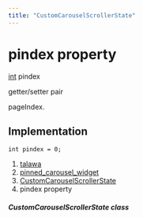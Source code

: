 ```yaml
---
title: "CustomCarouselScrollerState"
---
```



<div>

# pindex property

</div>


[int](https://api.flutter.dev/flutter/dart-core/int-class.html)
pindex


getter/setter pair




pageIndex.



## Implementation

``` language-dart
int pindex = 0;
```







1.  [talawa](../../index.md)
2.  [pinned_carousel_widget](../../widgets_pinned_carousel_widget/)
3.  [CustomCarouselScrollerState](../../widgets_pinned_carousel_widget/CustomCarouselScrollerState-class.md)
4.  pindex property

##### CustomCarouselScrollerState class







